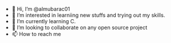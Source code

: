 - 👋 Hi, I’m @almubarac01
- 👀 I’m interested in learniing new stuffs and trying out my skills.
- 🌱 I’m currently learning C.
- 💞️ I’m looking to collaborate on any open source project
- 📫 How to reach me 

<!---
almubarac01/almubarac01 is a ✨ special ✨ repository because its `README.md` (this file) appears on your GitHub profile.
You can click the Preview link to take a look at your changes.
--->

